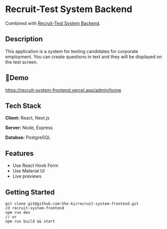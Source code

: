 
# Recruit-Test System Backend

Combined with [Recruit-Test System Backend](https://github.com/Sho-ki/recruit-system-backend).

## Description
This application is a system for testing candidates for corporate employment.
You can create questions in text and they will be displayed on the test screen.

## 🚀Demo
https://recruit-system-frontend.vercel.app/admin/home

## Tech Stack

**Client:** React, Next.js

**Server:** Node, Express

**Databse:** PostgreSQL
## Features
- Use React Hook Form
- Use Material UI
- Live previews

## Getting Started
```
git clone git@github.com:Sho-ki/recruit-system-frontend.git
cd recruit-system-frontend
npm run dev
// or
npm run build && start
```
